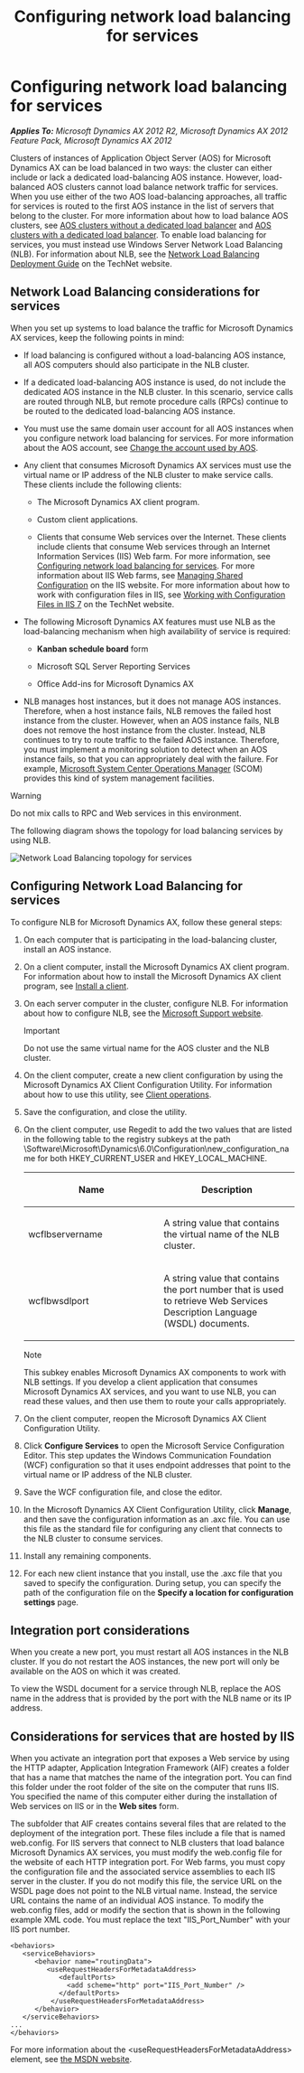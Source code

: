 ﻿---
title: Configuring network load balancing for services
TOCTitle: Configuring network load balancing for services
ms:assetid: 9ecde78e-7da2-4677-b9a2-17f3e7fe16aa
ms:mtpsurl: https://technet.microsoft.com/en-us/library/Hh397322(v=AX.60)
ms:contentKeyID: 36929813
ms.date: 08/30/2013
mtps_version: v=AX.60
---

# Configuring network load balancing for services 


_**Applies To:** Microsoft Dynamics AX 2012 R2, Microsoft Dynamics AX 2012 Feature Pack, Microsoft Dynamics AX 2012_

Clusters of instances of Application Object Server (AOS) for Microsoft Dynamics AX can be load balanced in two ways: the cluster can either include or lack a dedicated load-balancing AOS instance. However, load-balanced AOS clusters cannot load balance network traffic for services. When you use either of the two AOS load-balancing approaches, all traffic for services is routed to the first AOS instance in the list of servers that belong to the cluster. For more information about how to load balance AOS clusters, see [AOS clusters without a dedicated load balancer](aos-clusters-without-a-dedicated-load-balancer.md) and [AOS clusters with a dedicated load balancer](aos-clusters-with-a-dedicated-load-balancer.md). To enable load balancing for services, you must instead use Windows Server Network Load Balancing (NLB). For information about NLB, see the [Network Load Balancing Deployment Guide](http://go.microsoft.com/fwlink/?linkid=225684) on the TechNet website.

## Network Load Balancing considerations for services

When you set up systems to load balance the traffic for Microsoft Dynamics AX services, keep the following points in mind:

  - If load balancing is configured without a load-balancing AOS instance, all AOS computers should also participate in the NLB cluster.

  - If a dedicated load-balancing AOS instance is used, do not include the dedicated AOS instance in the NLB cluster. In this scenario, service calls are routed through NLB, but remote procedure calls (RPCs) continue to be routed to the dedicated load-balancing AOS instance.

  - You must use the same domain user account for all AOS instances when you configure network load balancing for services. For more information about the AOS account, see [Change the account used by AOS](change-the-account-used-by-aos.md).

  - Any client that consumes Microsoft Dynamics AX services must use the virtual name or IP address of the NLB cluster to make service calls. These clients include the following clients:
    
      - The Microsoft Dynamics AX client program.
    
      - Custom client applications.
    
      - Clients that consume Web services over the Internet. These clients include clients that consume Web services through an Internet Information Services (IIS) Web farm. For more information, see [Configuring network load balancing for services](configuring-network-load-balancing-for-services.md). For more information about IIS Web farms, see [Managing Shared Configuration](http://go.microsoft.com/fwlink/?linkid=225687) on the IIS website. For more information about how to work with configuration files in IIS, see [Working with Configuration Files in IIS 7](http://go.microsoft.com/fwlink/?linkid=225688) on the TechNet website.

  - The following Microsoft Dynamics AX features must use NLB as the load-balancing mechanism when high availability of service is required:
    
      - **Kanban schedule board** form
    
      - Microsoft SQL Server Reporting Services
    
      - Office Add-ins for Microsoft Dynamics AX

  - NLB manages host instances, but it does not manage AOS instances. Therefore, when a host instance fails, NLB removes the failed host instance from the cluster. However, when an AOS instance fails, NLB does not remove the host instance from the cluster. Instead, NLB continues to try to route traffic to the failed AOS instance. Therefore, you must implement a monitoring solution to detect when an AOS instance fails, so that you can appropriately deal with the failure. For example, [Microsoft System Center Operations Manager](http://go.microsoft.com/fwlink/?linkid=226205) (SCOM) provides this kind of system management facilities.


> [!WARNING]
> <P>Do not mix calls to RPC and Web services in this environment.</P>



The following diagram shows the topology for load balancing services by using NLB.

![Network Load Balancing topology for services](images/Hh397322.ServicesNLBTopology(AX.60).png "Network Load Balancing topology for services")

## Configuring Network Load Balancing for services

To configure NLB for Microsoft Dynamics AX, follow these general steps:

1.  On each computer that is participating in the load-balancing cluster, install an AOS instance.

2.  On a client computer, install the Microsoft Dynamics AX client program. For information about how to install the Microsoft Dynamics AX client program, see [Install a client](install-a-client.md).

3.  On each server computer in the cluster, configure NLB. For information about how to configure NLB, see the [Microsoft Support website](http://support.microsoft.com/kb/323437).
    

    > [!IMPORTANT]
    > <P>Do not use the same virtual name for the AOS cluster and the NLB cluster.</P>



4.  On the client computer, create a new client configuration by using the Microsoft Dynamics AX Client Configuration Utility. For information about how to use this utility, see [Client operations](client-operations.md).

5.  Save the configuration, and close the utility.

6.  On the client computer, use Regedit to add the two values that are listed in the following table to the registry subkeys at the path \\Software\\Microsoft\\Dynamics\\6.0\\Configuration\\new\_configuration\_name for both HKEY\_CURRENT\_USER and HKEY\_LOCAL\_MACHINE.
    
    <table>
    <colgroup>
    <col style="width: 50%" />
    <col style="width: 50%" />
    </colgroup>
    <thead>
    <tr class="header">
    <th><p>Name</p></th>
    <th><p>Description</p></th>
    </tr>
    </thead>
    <tbody>
    <tr class="odd">
    <td><p>wcflbservername</p></td>
    <td><p>A string value that contains the virtual name of the NLB cluster.</p></td>
    </tr>
    <tr class="even">
    <td><p>wcflbwsdlport</p></td>
    <td><p>A string value that contains the port number that is used to retrieve Web Services Description Language (WSDL) documents.</p></td>
    </tr>
    </tbody>
    </table>
    

    > [!NOTE]
    > <P>This subkey enables Microsoft Dynamics AX components to work with NLB settings. If you develop a client application that consumes Microsoft Dynamics AX services, and you want to use NLB, you can read these values, and then use them to route your calls appropriately.</P>



7.  On the client computer, reopen the Microsoft Dynamics AX Client Configuration Utility.

8.  Click **Configure Services** to open the Microsoft Service Configuration Editor. This step updates the Windows Communication Foundation (WCF) configuration so that it uses endpoint addresses that point to the virtual name or IP address of the NLB cluster.

9.  Save the WCF configuration file, and close the editor.

10. In the Microsoft Dynamics AX Client Configuration Utility, click **Manage**, and then save the configuration information as an .axc file. You can use this file as the standard file for configuring any client that connects to the NLB cluster to consume services.

11. Install any remaining components.

12. For each new client instance that you install, use the .axc file that you saved to specify the configuration. During setup, you can specify the path of the configuration file on the **Specify a location for configuration settings** page.

## Integration port considerations

When you create a new port, you must restart all AOS instances in the NLB cluster. If you do not restart the AOS instances, the new port will only be available on the AOS on which it was created.

To view the WSDL document for a service through NLB, replace the AOS name in the address that is provided by the port with the NLB name or its IP address.

## Considerations for services that are hosted by IIS

When you activate an integration port that exposes a Web service by using the HTTP adapter, Application Integration Framework (AIF) creates a folder that has a name that matches the name of the integration port. You can find this folder under the root folder of the site on the computer that runs IIS. You specified the name of this computer either during the installation of Web services on IIS or in the **Web sites** form.

The subfolder that AIF creates contains several files that are related to the deployment of the integration port. These files include a file that is named web.config. For IIS servers that connect to NLB clusters that load balance Microsoft Dynamics AX services, you must modify the web.config file for the website of each HTTP integration port. For Web farms, you must copy the configuration file and the associated service assemblies to each IIS server in the cluster. If you do not modify this file, the service URL on the WSDL page does not point to the NLB virtual name. Instead, the service URL contains the name of an individual AOS instance. To modify the web.config files, add or modify the section that is shown in the following example XML code. You must replace the text "IIS\_Port\_Number" with your IIS port number.

    <behaviors>
       <serviceBehaviors>
          <behavior name="routingData">
             <useRequestHeadersForMetadataAddress>
                <defaultPorts>
                  <add scheme="http" port="IIS_Port_Number" />
                </defaultPorts>
              </useRequestHeadersForMetadataAddress>
          </behavior>
       </serviceBehaviors>
    ...
    </behaviors>

For more information about the \<useRequestHeadersForMetadataAddress\> element, see [the MSDN website](http://go.microsoft.com/fwlink/?linkid=226206).

